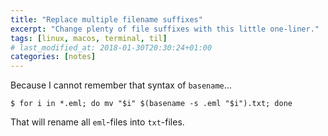 ```yaml
---
title: "Replace multiple filename suffixes"
excerpt: "Change plenty of file suffixes with this little one-liner."
tags: [linux, macos, terminal, til]
# last_modified_at: 2018-01-30T20:30:24+01:00
categories: [notes]
---
```


Because I cannot remember that syntax of `basename`...

``` terminal
$ for i in *.eml; do mv "$i" $(basename -s .eml "$i").txt; done
```

That will rename all `eml`-files into `txt`-files.
